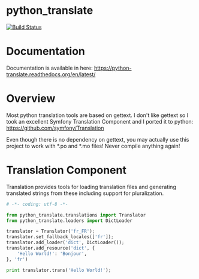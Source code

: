 python_translate
=====================
[![Build Status](https://travis-ci.org/adamziel/python_translate.svg?branch=master)](https://travis-ci.org/adamziel/python_translate)


Documentation
=====================

Documentation is available in here:
https://python-translate.readthedocs.org/en/latest/


Overview
=====================

Most python translation tools are based on gettext. I don't like gettext so
I took an excellent Symfony Translation Component and I ported it to python:
https://github.com/symfony/Translation

Even though there is no dependency on gettext, you may actually use this
project to work with *.po and *.mo files! Never compile anything again!


Translation Component
=====================

Translation provides tools for loading translation files and generating
translated strings from these including support for pluralization.

```python
# -*- coding: utf-8 -*-

from python_translate.translations import Translator
from python_translate.loaders import DictLoader

translator = Translator('fr_FR');
translator.set_fallback_locales(['fr']);
translator.add_loader('dict', DictLoader());
translator.add_resource('dict', {
    'Hello World!': 'Bonjour',
}, 'fr')

print translator.trans('Hello World!');
```


